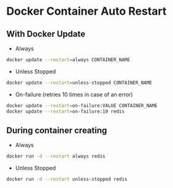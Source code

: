 # Docker Container Auto Restart
 

## With Docker Update
- Always
```bash
docker update --restart=always CONTAINER_NAME
```

- Unless Stopped
```bash
docker update --restart=unless-stopped CONTAINER_NAME
```

- On-failure (retries 10 times in case of an error)
```bash
docker update --restart=on-failure:VALUE CONTAINER_NAME
docker update --restart=on-failure:10 redis
```

## During container creating

- Always
```bash
docker run -d --restart always redis
```

- Unless Stopped
```bash
docker run -d --restart unless-stopped redis
```

